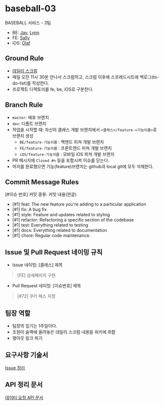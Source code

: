 # baseball-03
BASEBALL 서비스 - 3팀

* BE: [Jay](https://github.com/beginin15), [Lynn](https://github.com/beemiel)
* FE: [Sally](https://github.com/sally4405)
* iOS: [Olaf](https://github.com/1Consumption)

## Ground Rule

* [데일리 스크럼](https://github.com/codesquad-member-2020/baseball-03/wiki/데일리-스크럼)
* 매일 오전 11시 30분 만나서 스크럼하고, 스크럼 이후에 스프레드시트에 백로그(to-do-list)를 작성한다.
* 프로젝트 디렉토리를 fe, be, iOS로 구분한다.

## Branch Rule

* `master`: 배포 브랜치
* `dev`: 디폴트 브랜치
* 작업을 시작할 때: 자신의 클래스 개발 브랜치에서 `<클래스>/feature-<기능이름>`로 브랜치 생성
  * `BE/feature-기능이름` : 백엔드 피쳐 개발 브랜치
  * `FE/feature-기능이름` : 프론트엔드 피쳐 개발 브랜치
  * `iOS/feature-기능이름` : 모바일 iOS 피쳐 개발 브랜치
* PR 메시지에 `Closed #n` 등을 포함시켜 이슈를 닫는다.
* 머지를 완료했으면 기능(feature)브랜치는 github과 local git에 모두 삭제한다.

## Commit Message Rules

[#이슈 번호] 커밋 종류: 커밋 내용(한글)

* [#1] feat: The new feature you're adding to a particular application
* [#1] fix: A bug fix
* [#1] style: Feature and updates related to styling
* [#1] refactor: Refactoring a specific section of the codebase
* [#1] test: Everything related to testing
* [#1] docs: Everything related to documentation
* [#1] chore: Regular code maintenance.

## Issue 및 Pull Request 네이밍 규칙

* Issue 네이밍: [클래스] 제목
> [FE] 상세페이지 구현
* Pull Request 네이밍: [이슈번호] 제목
> [#72] 쿠키 패스 지정

## 팀장 역할
* 팀장의 임기는 1주일이다.
* 조원이 슬랙에 올려놓은 데일리 스크럼 내용을 위키에 취합
* 행아웃 링크 파기

## 요구사항 기술서
[Issue 정리](https://docs.google.com/spreadsheets/d/1_meI29jk3RBhBRhzUIN3UBA7qRZcMujgE7Nq7Q21tMI/edit?usp=sharing)

## API 정리 문서

[데이터 요청 API 문서]()
